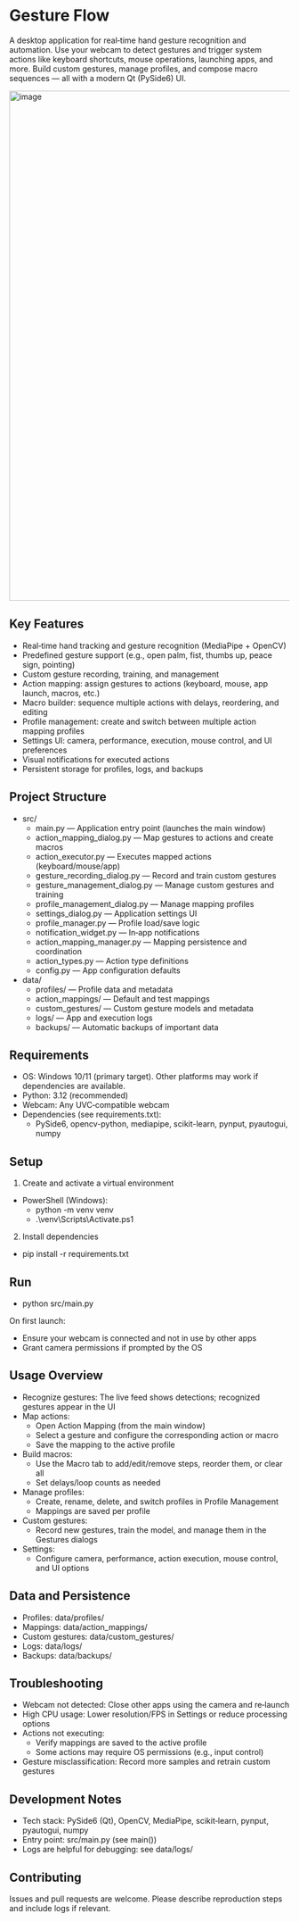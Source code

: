 # Gesture Flow

A desktop application for real‑time hand gesture recognition and automation. Use your webcam to detect gestures and trigger system actions like keyboard shortcuts, mouse operations, launching apps, and more. Build custom gestures, manage profiles, and compose macro sequences — all with a modern Qt (PySide6) UI.

<img width="1252" height="914" alt="image" src="https://github.com/user-attachments/assets/d35ab01b-8df8-4d57-b414-0e0c53d7f2dd" />

## Key Features
- Real‑time hand tracking and gesture recognition (MediaPipe + OpenCV)
- Predefined gesture support (e.g., open palm, fist, thumbs up, peace sign, pointing)
- Custom gesture recording, training, and management
- Action mapping: assign gestures to actions (keyboard, mouse, app launch, macros, etc.)
- Macro builder: sequence multiple actions with delays, reordering, and editing
- Profile management: create and switch between multiple action mapping profiles
- Settings UI: camera, performance, execution, mouse control, and UI preferences
- Visual notifications for executed actions
- Persistent storage for profiles, logs, and backups

## Project Structure
- src/
  - main.py — Application entry point (launches the main window)
  - action_mapping_dialog.py — Map gestures to actions and create macros
  - action_executor.py — Executes mapped actions (keyboard/mouse/app)
  - gesture_recording_dialog.py — Record and train custom gestures
  - gesture_management_dialog.py — Manage custom gestures and training
  - profile_management_dialog.py — Manage mapping profiles
  - settings_dialog.py — Application settings UI
  - profile_manager.py — Profile load/save logic
  - notification_widget.py — In‑app notifications
  - action_mapping_manager.py — Mapping persistence and coordination
  - action_types.py — Action type definitions
  - config.py — App configuration defaults
- data/
  - profiles/ — Profile data and metadata
  - action_mappings/ — Default and test mappings
  - custom_gestures/ — Custom gesture models and metadata
  - logs/ — App and execution logs
  - backups/ — Automatic backups of important data

## Requirements
- OS: Windows 10/11 (primary target). Other platforms may work if dependencies are available.
- Python: 3.12 (recommended)
- Webcam: Any UVC‑compatible webcam
- Dependencies (see requirements.txt):
  - PySide6, opencv-python, mediapipe, scikit-learn, pynput, pyautogui, numpy

## Setup
1) Create and activate a virtual environment
- PowerShell (Windows):
  - python -m venv venv
  - .\venv\Scripts\Activate.ps1

2) Install dependencies
- pip install -r requirements.txt

## Run
- python src/main.py

On first launch:
- Ensure your webcam is connected and not in use by other apps
- Grant camera permissions if prompted by the OS

## Usage Overview
- Recognize gestures: The live feed shows detections; recognized gestures appear in the UI
- Map actions:
  - Open Action Mapping (from the main window)
  - Select a gesture and configure the corresponding action or macro
  - Save the mapping to the active profile
- Build macros:
  - Use the Macro tab to add/edit/remove steps, reorder them, or clear all
  - Set delays/loop counts as needed
- Manage profiles:
  - Create, rename, delete, and switch profiles in Profile Management
  - Mappings are saved per profile
- Custom gestures:
  - Record new gestures, train the model, and manage them in the Gestures dialogs
- Settings:
  - Configure camera, performance, action execution, mouse control, and UI options

## Data and Persistence
- Profiles: data/profiles/
- Mappings: data/action_mappings/
- Custom gestures: data/custom_gestures/
- Logs: data/logs/
- Backups: data/backups/

## Troubleshooting
- Webcam not detected: Close other apps using the camera and re‑launch
- High CPU usage: Lower resolution/FPS in Settings or reduce processing options
- Actions not executing:
  - Verify mappings are saved to the active profile
  - Some actions may require OS permissions (e.g., input control)
- Gesture misclassification: Record more samples and retrain custom gestures

## Development Notes
- Tech stack: PySide6 (Qt), OpenCV, MediaPipe, scikit‑learn, pynput, pyautogui, numpy
- Entry point: src/main.py (see main())
- Logs are helpful for debugging: see data/logs/

## Contributing
Issues and pull requests are welcome. Please describe reproduction steps and include logs if relevant.
